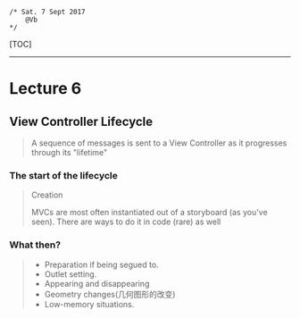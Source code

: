 ```~~
/* Sat. 7 Sept 2017
    @Vb
*/
```
[TOC]

---
# Lecture 6

## View Controller Lifecycle
> A sequence of messages is sent to a View Controller as it progresses through its "lifetime"

### The start of the lifecycle
> Creation
> 
> MVCs are most often instantiated out of a storyboard (as you've seen).
> There are ways to do it in code (rare) as well

### What then?
> - Preparation if being segued to.
> - Outlet setting.
> - Appearing and disappearing
> - Geometry changes(几何图形的改变)
> - Low-memory situations.

